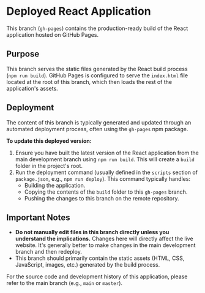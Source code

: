 # Deployed React Application

This branch (`gh-pages`) contains the production-ready build of the React application hosted on GitHub Pages.

## Purpose

This branch serves the static files generated by the React build process (`npm run build`). GitHub Pages is configured to serve the `index.html` file located at the root of this branch, which then loads the rest of the application's assets.

## Deployment

The content of this branch is typically generated and updated through an automated deployment process, often using the `gh-pages` npm package.

**To update this deployed version:**

1.  Ensure you have built the latest version of the React application from the main development branch using `npm run build`. This will create a `build` folder in the project's root.
2.  Run the deployment command (usually defined in the `scripts` section of `package.json`, e.g., `npm run deploy`). This command typically handles:
    * Building the application.
    * Copying the contents of the `build` folder to this `gh-pages` branch.
    * Pushing the changes to this branch on the remote repository.

## Important Notes

* **Do not manually edit files in this branch directly unless you understand the implications.** Changes here will directly affect the live website. It's generally better to make changes in the main development branch and then redeploy.
* This branch should primarily contain the static assets (HTML, CSS, JavaScript, images, etc.) generated by the build process.

For the source code and development history of this application, please refer to the main branch (e.g., `main` or `master`).